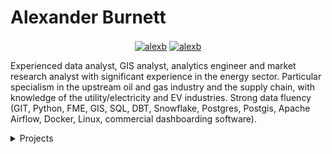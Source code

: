# Alexander Burnett


<!-- ![image](https://avatars.githubusercontent.com/u/60477996?v=4) -->

<p align="center">
<a href="https://www.linkedin.com/in/alexander-burnett-a763bb97/" target="blank"><img align="center" src="https://img.shields.io/badge/-LinkedIn-039BE5?style=for-the-badge&logo=Linkedin&logoColor=white&link=https://www.linkedin.com/in/alexander-burnett-a763bb97/" alt="alexb"/></a>
<a href="https://twitter.com/Alex90347326/" target="blank"><img align="center" src="https://img.shields.io/badge/-Twitter-A7C0FF?style=for-the-badge&logo=Twitter&logoColor=white&link=https://twitter.com/Alex90347326/" alt="alexb"/></a>

</p>


Experienced data analyst, GIS analyst, analytics engineer and market research analyst with significant experience in the energy sector. Particular specialism in the upstream oil and gas industry and the supply chain, with knowledge of the utility/electricity and EV industries. Strong data fluency (GIT, Python, FME, GIS, SQL, DBT, Snowflake, Postgres, Postgis, Apache Airflow, Docker, Linux, commercial dashboarding software).


<details>
<summary>Projects</summary>
  
  <!---
  | Command | Description |
| --- | --- |
| [Vectors of Locally Aggregated Concepts](https://github.com/MaartenGr/VLAC) | <img src="https://img.shields.io/badge/-NLP-red"> <img src="https://img.shields.io/badge/-Python-blue">|
| ... | ... |
  --->
  
| Project | Tags |
| --- | --- |
| [**Satellite Flaring Monitor**: Daily flare locations and volumes tracker](https://github.com/) |<img src="https://img.shields.io/badge/-Python-blue">|
| [**Satellite AIS Tanker tracker**: Ship tracking and route clustering and volume estimating](https://github.com/) |<img src="https://img.shields.io/badge/-Python-blue">|
| [**Offshore Wind Economics Modelling**: Database of offshore wind farms/planned and constructed/ power curves and monte carlo modelling of windpseed and electricty output](https://github.com/) |<img src="https://img.shields.io/badge/-Python-blue">|
| [**Investment dashboard**: Script to extract portfolio data / dashbaord and benchmark performance ](https://github.com/) |<img src="https://img.shields.io/badge/-Python-blue">|

</details>  
